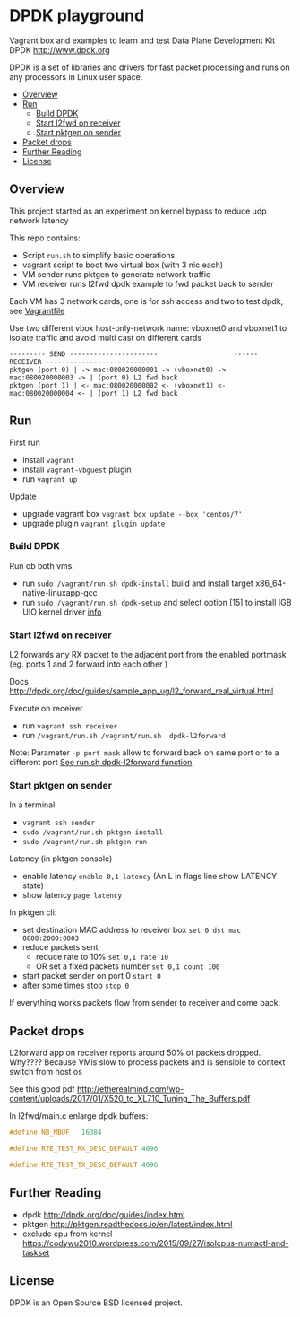 # DPDK playground

Vagrant box and examples to learn and test Data Plane Development Kit DPDK http://www.dpdk.org

DPDK is a set of libraries and drivers for fast packet processing and runs on any
processors in Linux user space.

- [Overview](#overview)
- [Run](#run)
  - [Build DPDK](#build-dpdk)
  - [Start l2fwd on receiver](#start-l2fwd-on-receiver)
  - [Start pktgen on sender](#start-pktgen-on-sender)
- [Packet drops](#packet-drops)
- [Further Reading](#further-reading)
- [License](#license)

## Overview

This project started as an experiment on kernel bypass to reduce udp network latency

This repo contains:

- Script `run.sh` to simplify basic operations
- vagrant script to boot two virtual box (with 3 nic each)
- VM sender runs pktgen to generate network traffic
- VM receiver runs l2fwd dpdk example to fwd packet back to sender

Each VM has 3 network cards, one is for ssh access and two to test dpdk, see [Vagrantfile](./Vagrantfile)

Use two different vbox host-only-network name: vboxnet0 and vboxnet1 to isolate traffic and avoid multi cast on different cards

```ascii
--------- SEND ----------------------                   ------ RECEIVER --------------------------
pktgen (port 0) | -> mac:080020000001 -> (vboxnet0) ->  mac:080020000003 -> | (port 0) L2 fwd back
pktgen (port 1) | <- mac:080020000002 <- (vboxnet1) <-  mac:080020000004 <- | (port 1) L2 fwd back
```

## Run

First run

- install `vagrant`
- install `vagrant-vbguest` plugin
- run `vagrant up`

Update

- upgrade vagrant box `vagrant box update --box 'centos/7'`
- upgrade plugin `vagrant plugin update`

### Build DPDK

Run ob both vms:

- run `sudo /vagrant/run.sh dpdk-install` build and install target x86_64-native-linuxapp-gcc
- run `sudo /vagrant/run.sh dpdk-setup` and select option [15] to  install IGB UIO kernel driver [info](http://dpdk.org/doc/guides/linux_gsg/linux_drivers.html#linux-gsg-binding-kernel)

### Start l2fwd on receiver

L2 forwards any RX packet to the adjacent port from the enabled portmask (eg. ports 1 and 2 forward into each other )

Docs <http://dpdk.org/doc/guides/sample_app_ug/l2_forward_real_virtual.html>

Execute on receiver

- run `vagrant ssh receiver`
- run `/vagrant/run.sh /vagrant/run.sh  dpdk-l2forward`

Note: Parameter `-p port mask` allow to forward back on same port or to a different port [See run.sh dpdk-l2forward function](./run.sh)

### Start pktgen on sender

In a terminal:

- `vagrant ssh sender`
- `sudo /vagrant/run.sh pktgen-install`
- `sudo /vagrant/run.sh pktgen-run`

Latency (in pktgen console)

- enable latency `enable 0,1 latency` (An L in flags line show LATENCY state)
- show latency `page latency`

In pktgen cli:

- set destination MAC address to receiver box `set 0 dst mac 0800:2000:0003`
- reduce packets sent:
  - reduce rate to 10% `set 0,1 rate 10`
  - OR set a fixed packets number `set 0,1 count 100`
- start packet sender on port 0 `start 0`
- after some times stop `stop 0`

If everything works packets flow from sender to receiver and come back.

## Packet drops

L2forward app on receiver reports around 50% of packets dropped. Why????
Because VMis slow to process packets and is sensible to context switch from host os

See this good pdf <http://etherealmind.com/wp-content/uploads/2017/01/X520_to_XL710_Tuning_The_Buffers.pdf>

In l2fwd/main.c enlarge dpdk buffers:

```c
#define NB_MBUF   16384

#define RTE_TEST_RX_DESC_DEFAULT 4096

#define RTE_TEST_TX_DESC_DEFAULT 4096

```

## Further Reading

- dpdk <http://dpdk.org/doc/guides/index.html>
- pktgen <http://pktgen.readthedocs.io/en/latest/index.html>
- exclude cpu from kernel <https://codywu2010.wordpress.com/2015/09/27/isolcpus-numactl-and-taskset>

## License

DPDK is an Open Source BSD licensed project.
